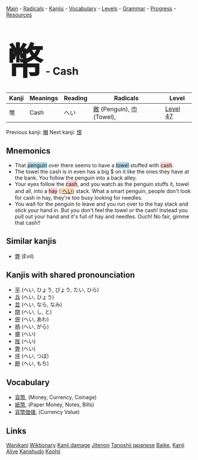 <style> bigfont {font-size: 100px}</style>
[Main](../README.md) -
[Radicals](../radicals.md) -
[Kanjis](../kanjis.md) -
[Vocabulary](../vocabulary.md) -
[Levels](../levels.md) -
[Grammar](../grammar.md) - 
[Progress](../progress.md) -
[Resources](../resources.md)
# <bigfont> 幣</bigfont> - Cash 

| Kanji | Meanings | Reading | Radicals | Level |
| --- | --- | --- | --- | --- |
| 幣 | Cash | へい | [敝](../radicals/敝.md) (Penguin), [巾](../radicals/巾.md) (Towel),  | [Level 47](../levels/wk_level47.md) |

Previous kanji: [帽](帽.md) Next kanji: [恨](恨.md) 

## Mnemonics
 * That <span style="background-color:#ADD8E6"> penguin</span> over there seems to have a <span style="background-color:#ADD8E6"> towel</span> stuffed with <span style="background-color:#ffcccb"> cash</span>.
* The towel the cash is in even has a big $ on it like the ones they have at the bank. You follow the penguin into a back alley.
* Your eyes follow the <span style="background-color:#ffcccb"> cash</span>, and you watch as the penguin stuffs it, towel and all, into a <span style="background-color:#ffcccb"> hay</span> (<span style="background-color:#fed8b1"> [へい](https://jisho.org/search/へい)</span>) stack. What a smart penguin, people don't look for cash in hay, they're too busy looking for needles.
* You wait for the penguin to leave and you run over to the hay stack and stick your hand in. But you don't feel the towel or the cash! Instead you pull out your hand and it's full of hay and needles. Ouch! No fair, gimme that cash!!


## Similar kanjis
 * [弊](弊.md) (Evil)



## Kanjis with shared pronounciation
 * [平](平.md) (へい, ひょう, びょう, たい, ひら)
* [兵](兵.md) (へい, ひょう)
* [並](並.md) (へい, なら, なみ)
* [閉](閉.md) (へい, し, と)
* [併](併.md) (へい, あわ)
* [柄](柄.md) (へい, がら)
* [塀](塀.md) (へい)
* [陛](陛.md) (へい)
* [弊](弊.md) (へい)
* [坪](坪.md) (へい, つぼ)
* [餅](餅.md) (へい, もち)



## Vocabulary
 * [貨幣](../vocabulary/幣.md), (Money, Currency, Coinage)
* [紙幣](../vocabulary/幣.md), (Paper Money, Notes, Bills)
* [貨幣価値](../vocabulary/幣.md), (Currency Value)




## Links 


[Wanikani](https://www.wanikani.com/kanji/幣)
[Wiktionary](https://en.wiktionary.org/wiki/幣)
[Kanji damage](http://www.kanjidamage.com/kanji/search?utf8=✓&q=幣)
[Jitenon](https://jitenon.com/kanji/幣)
[Tanoshii japanese](https://www.tanoshiijapanese.com/dictionary/kanji.cfm?k=幣)
[Baike](https://baike.baidu.com/item/幣),
[Kanji Alive](https://app.kanjialive.com/幣)
[Kanshudo](https://www.kanshudo.com/searchmn?q=幣)
[Koohii](https://kanji.koohii.com/study/kanji/幣)
